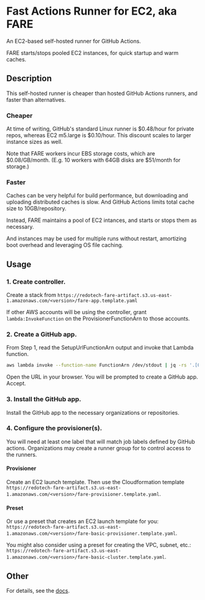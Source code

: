 # Fast Actions Runner for EC2, aka FARE

An EC2-based self-hosted runner for GitHub Actions.

FARE starts/stops pooled EC2 instances, for quick startup and warm caches.

## Description

This self-hosted runner is cheaper than hosted GitHub Actions runners, and
faster than alternatives.

### Cheaper

At time of writing, GitHub's standard Linux runner is $0.48/hour for private
repos, whereas EC2 m5.large is $0.10/hour. This discount scales to larger
instance sizes as well.

Note that FARE workers incur EBS storage costs, which are $0.08/GB/month. (E.g.
10 workers with 64GB disks are $51/month for storage.)

### Faster

Caches can be very helpful for build performance, but downloading and uploading
distributed caches is slow. And GitHub Actions limits total cache size to
10GB/repository.

Instead, FARE maintains a pool of EC2 intances, and starts or stops them as
necessary.

And instances may be used for multiple runs without restart, amortizing boot
overhead and leveraging OS file caching.

## Usage

### 1. Create controller.

Create a stack from
`https://redotech-fare-artifact.s3.us-east-1.amazonaws.com/<version>/fare-app.template.yaml`

If other AWS accounts will be using the controller, grant
`lambda:InvokeFunction` on the ProvisionerFunctionArn to those accounts.

### 2. Create a GitHub app.

From Step 1, read the SetupUrlFunctionArn output and invoke that Lambda
function.

```sh
aws lambda invoke --function-name FunctionArn /dev/stdout | jq -rs '.[0].url'
```

Open the URL in your browser. You will be prompted to create a GitHub app.
Accept.

### 3. Install the GitHub app.

Install the GitHub app to the necessary organizations or repositories.

### 4. Configure the provisioner(s).

You will need at least one label that will match job labels defined by GitHub
actions. Organizations may create a runner group for to control access to the
runners.

#### Provisioner

Create an EC2 launch template. Then use the Cloudformation template
`https://redotech-fare-artifact.s3.us-east-1.amazonaws.com/<version>/fare-provisioner.template.yaml`.

#### Preset

Or use a preset that creates an EC2 launch template for you:
`https://redotech-fare-artifact.s3.us-east-1.amazonaws.com/<version>/fare-basic-provisioner.template.yaml`.

You might also consider using a preset for creating the VPC, subnet, etc.:
`https://redotech-fare-artifact.s3.us-east-1.amazonaws.com/<version>/fare-basic-cluster.template.yaml`.

## Other

For details, see the [docs](./doc).
